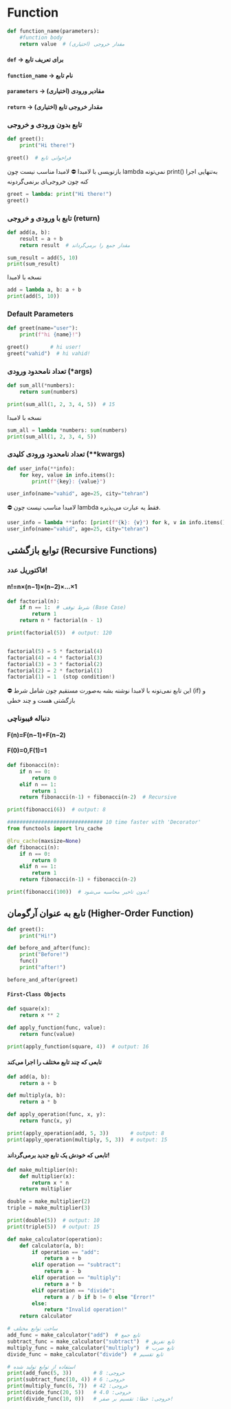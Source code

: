 # Function

```python
def function_name(parameters):  
    #function body
    return value  # مقدار خروجی (اختیاری)
```
#### `def` → برای تعریف تابع
#### `function_name` → نام تابع
#### `parameters` → مقادیر ورودی (اختیاری)
#### `return` → مقدار خروجی تابع (اختیاری)

### تابع بدون ورودی و خروجی
```python
def greet():
    print("Hi there!")

greet()  # فراخوانی تابع
```
بازنویسی با لامبدا
⛔ لامبدا مناسب نیست چون
lambda نمی‌تونه print() به‌تنهایی اجرا کنه چون خروجی‌ای برنمی‌گردونه
```python
greet = lambda: print("Hi there!")
greet()
```

### تابع با ورودی و خروجی (return)
```python
def add(a, b):
    result = a + b
    return result  # مقدار جمع را برمی‌گرداند

sum_result = add(5, 10)
print(sum_result)
```
نسخه با لامبدا
```python
add = lambda a, b: a + b
print(add(5, 10))
```
### Default Parameters
```python
def greet(name="user"):
    print(f"hi {name}!")

greet()       # hi user!
greet("vahid")  # hi vahid!
```
### تعداد نامحدود ورودی (*args)
```python
def sum_all(*numbers):
    return sum(numbers)

print(sum_all(1, 2, 3, 4, 5))  # 15
```
نسخه با لامبدا
```python
sum_all = lambda *numbers: sum(numbers)
print(sum_all(1, 2, 3, 4, 5))
```

### تعداد نامحدود ورودی کلیدی (**kwargs)
```python
def user_info(**info):
    for key, value in info.items():
        print(f"{key}: {value}")

user_info(name="vahid", age=25, city="tehran")
```
⛔ لامبدا مناسب نیست چون lambda فقط یه عبارت می‌پذیره.
```python
user_info = lambda **info: [print(f"{k}: {v}") for k, v in info.items()]
user_info(name="vahid", age=25, city="tehran")
```
##  توابع بازگشتی (Recursive Functions)
### فاکتوریل عدد!
#### n!=n×(n−1)×(n−2)×...×1
```python
def factorial(n):
    if n == 1:  # شرط توقف (Base Case)
        return 1
    return n * factorial(n - 1)

print(factorial(5))  # output: 120


factorial(5) = 5 * factorial(4)
factorial(4) = 4 * factorial(3)
factorial(3) = 3 * factorial(2)
factorial(2) = 2 * factorial(1)
factorial(1) = 1  (stop condition!)
```
⛔ این تابع نمی‌تونه با لامبدا نوشته بشه به‌صورت مستقیم چون شامل شرط (if) و بازگشتی هست و چند خطی
### دنباله فیبوناچی
#### F(n)=F(n−1)+F(n−2)
#### F(0)=0,F(1)=1
```python
def fibonacci(n):
    if n == 0:
        return 0
    elif n == 1:
        return 1
    return fibonacci(n-1) + fibonacci(n-2)  # Recursive

print(fibonacci(6))  # output: 8

############################### 10 time faster with 'Decorator'
from functools import lru_cache

@lru_cache(maxsize=None)
def fibonacci(n):
    if n == 0:
        return 0
    elif n == 1:
        return 1
    return fibonacci(n-1) + fibonacci(n-2)

print(fibonacci(100))  # بدون تاخیر محاسبه می‌شود!
```

## تابع به عنوان آرگومان (Higher-Order Function)

```python
def greet():
    print("Hi!")

def before_and_after(func):
    print("Before!")
    func() 
    print("after!")

before_and_after(greet)
```
#### `First-Class Objects`
```python
def square(x):
    return x ** 2

def apply_function(func, value):
    return func(value)

print(apply_function(square, 4))  # output: 16
```
#### تابعی که چند تابع مختلف را اجرا می‌کند
```python
def add(a, b):
    return a + b

def multiply(a, b):
    return a * b

def apply_operation(func, x, y):
    return func(x, y)

print(apply_operation(add, 5, 3))       # output: 8
print(apply_operation(multiply, 5, 3))  # output: 15
```
#### تابعی که خودش یک تابع جدید برمی‌گرداند!
```python
def make_multiplier(n):
    def multiplier(x):
        return x * n 
    return multiplier 

double = make_multiplier(2)
triple = make_multiplier(3)

print(double(5))  # output: 10
print(triple(5))  # output: 15
```

```python
def make_calculator(operation):
    def calculator(a, b):
        if operation == "add":
            return a + b
        elif operation == "subtract":
            return a - b
        elif operation == "multiply":
            return a * b
        elif operation == "divide":
            return a / b if b != 0 else "Error!"
        else:
            return "Invalid operation!"
    return calculator

# ساخت توابع مختلف
add_func = make_calculator("add")  # تابع جمع
subtract_func = make_calculator("subtract")  # تابع تفریق
multiply_func = make_calculator("multiply")  # تابع ضرب
divide_func = make_calculator("divide")  # تابع تقسیم

# استفاده از توابع تولید شده
print(add_func(5, 3))       # خروجی: 8
print(subtract_func(10, 4)) # خروجی: 6
print(multiply_func(6, 7))  # خروجی: 42
print(divide_func(20, 5))   # خروجی: 4.0
print(divide_func(10, 0))   # خروجی: خطا: تقسیم بر صفر!
```
